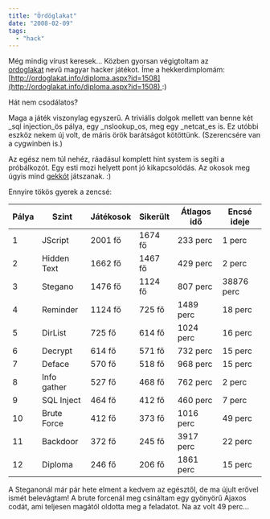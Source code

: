 ```yaml
---
title: "Ördöglakat"
date: "2008-02-09"
tags: 
  - "hack"
---
```


Még mindig vírust keresek... Közben gyorsan végigtoltam az [ordoglakat](http://ordoglakat.info/) nevű magyar hacker játékot. Íme a hekkerdimplomám: [http://ordoglakat.info/diploma.aspx?id=1508](http://ordoglakat.info/diploma.aspx?id=1508) :)

Hát nem csodálatos?

Maga a játék viszonylag egyszerű. A triviális dolgok mellett van benne két _sql injection_ös pálya, egy _nslookup_os, meg egy _netcat_es is. Ez utóbbi eszköz nekem új volt, de máris örök barátságot kötöttünk. (Szerencsére van a cygwinben is.)

Az egész nem túl nehéz, ráadásul komplett hint system is segíti a próbálkozót. Egy esti mozi helyett pont jó kikapcsolódás. Az okosok meg úgyis mind [gekkót](http://gekko.csokavar.hu/) játszanak. :)

Ennyire tökös gyerek a zencsé:

| Pálya | Szint | Játékosok | Sikerült | Átlagos idő | Encsé ideje |
| --- | --- | --- | --- | --- | --- |
| 1 | JScript | 2001 fő | 1674 fő | 233 perc | 1 perc |
| 2 | Hidden Text | 1662 fő | 1467 fő | 429 perc | 2 perc |
| 3 | Stegano | 1476 fő | 1124 fő | 807 perc | 38876 perc |
| 4 | Reminder | 1124 fő | 725 fő | 1489 perc | 18 perc |
| 5 | DirList | 725 fő | 614 fő | 1024 perc | 16 perc |
| 6 | Decrypt | 614 fő | 571 fő | 732 perc | 15 perc |
| 7 | Deface | 570 fő | 518 fő | 968 perc | 15 perc |
| 8 | Info gather | 527 fő | 468 fő | 762 perc | 2 perc |
| 9 | SQL Inject | 464 fő | 412 fő | 460 perc | 7 perc |
| 10 | Brute Force | 412 fő | 373 fő | 1016 perc | 49 perc |
| 11 | Backdoor | 372 fő | 245 fő | 3917 perc | 22 perc |
| 12 | Diploma | 246 fő | 206 fő | 1861 perc | 15 perc |

A Steganonál már pár hete elment a kedvem az egésztől, de ma újult erővel ismét belevágtam! A brute forcenál meg csináltam egy gyönyörű Ajaxos codát, ami teljesen magától oldotta meg a feladatot. Na az volt 49 perc...
